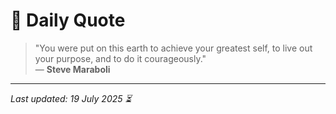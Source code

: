 # 📜 Daily Quote

> "You were put on this earth to achieve your greatest self, to live out your purpose, and to do it courageously."  
> — **Steve Maraboli**

---

_Last updated: 19 July 2025 ⏳_
